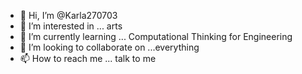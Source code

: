 - 👋 Hi, I’m @Karla270703
- 👀 I’m interested in ... arts
- 🌱 I’m currently learning ... Computational Thinking for Engineering
- 💞️ I’m looking to collaborate on ...everything
- 📫 How to reach me ... talk to me

<!---
Karla270703/Karla270703 is a ✨ special ✨ repository because its `README.md` (this file) appears on your GitHub profile.
You can click the Preview link to take a look at your changes.
--->
